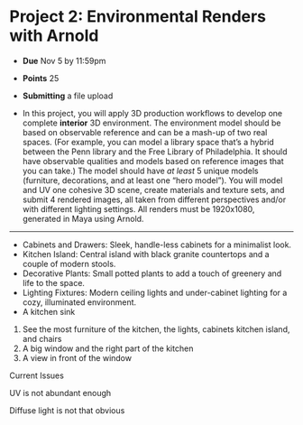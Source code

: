 # Project 2: Environmental Renders with Arnold

- **Due** Nov 5 by 11:59pm
- **Points** 25
- **Submitting** a file upload

- In this project, you will apply 3D production workflows to develop one complete **interior** 3D environment. The environment model should be based on observable reference and can be a mash-up of two real spaces. (For example, you can model a library space that’s a hybrid between the Penn library and the Free Library of Philadelphia. It should have observable qualities and models based on reference images that you can take.) The model should have *at least* 5 unique models (furniture, decorations, and at least one “hero model”). You will model and UV one cohesive 3D scene, create materials and texture sets, and submit 4 rendered images, all taken from different perspectives and/or with different lighting settings. All renders must be 1920x1080, generated in Maya using Arnold.

---

- Cabinets and Drawers: Sleek, handle-less cabinets for a minimalist look.
- Kitchen Island: Central island with black granite countertops and a couple of modern stools.
- Decorative Plants: Small potted plants to add a touch of greenery and life to the space.
- Lighting Fixtures: Modern ceiling lights and under-cabinet lighting for a cozy, illuminated environment.
- A kitchen sink 





1. See the most furniture of the kitchen, the lights, cabinets kitchen island, and chairs
2. A big window and the right part of the kitchen
3. A view in front of the window

Current Issues

UV is not abundant enough

Diffuse light is not that obvious
